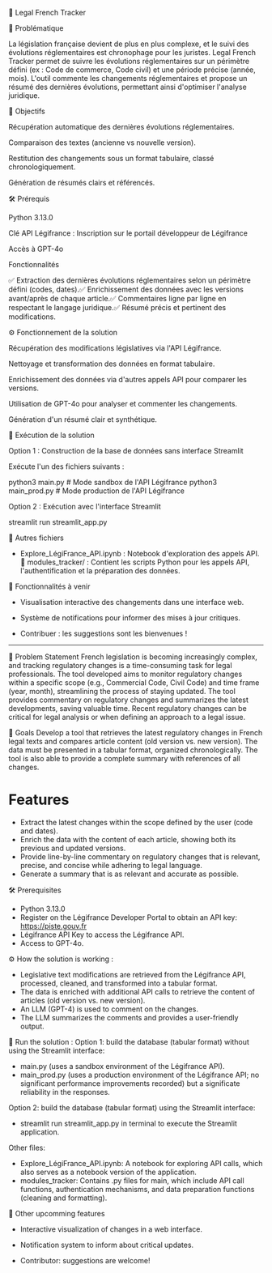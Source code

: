 📜 Legal French Tracker

   
🚀 Problématique

La législation française devient de plus en plus complexe, et le suivi des évolutions réglementaires est chronophage pour les juristes. Legal French Tracker permet de suivre les évolutions réglementaires sur un périmètre défini (ex : Code de commerce, Code civil) et une période précise (année, mois). L'outil commente les changements réglementaires et propose un résumé des dernières évolutions, permettant ainsi d'optimiser l'analyse juridique.

🎯 Objectifs

Récupération automatique des dernières évolutions réglementaires.

Comparaison des textes (ancienne vs nouvelle version).

Restitution des changements sous un format tabulaire, classé chronologiquement.

Génération de résumés clairs et référencés.

🛠 Prérequis

Python 3.13.0

Clé API Légifrance : Inscription sur le portail développeur de Légifrance

Accès à GPT-4o

Fonctionnalités

✅ Extraction des dernières évolutions réglementaires selon un périmètre défini (codes, dates).✅ Enrichissement des données avec les versions avant/après de chaque article.✅ Commentaires ligne par ligne en respectant le langage juridique.✅ Résumé précis et pertinent des modifications.

⚙️ Fonctionnement de la solution

Récupération des modifications législatives via l'API Légifrance.

Nettoyage et transformation des données en format tabulaire.

Enrichissement des données via d'autres appels API pour comparer les versions.

Utilisation de GPT-4o pour analyser et commenter les changements.

Génération d'un résumé clair et synthétique.

🚀 Exécution de la solution

Option 1 : Construction de la base de données sans interface Streamlit

Exécute l'un des fichiers suivants :

python3 main.py  # Mode sandbox de l'API Légifrance
python3 main_prod.py  # Mode production de l'API Légifrance

Option 2 : Exécution avec l'interface Streamlit

streamlit run streamlit_app.py

📂 Autres fichiers

- Explore_LégiFrance_API.ipynb : Notebook d'exploration des appels API.📌 modules_tracker/ : Contient les scripts Python pour les appels API, l'authentification et la préparation des données.

🔮 Fonctionnalités à venir

-  Visualisation interactive des changements dans une interface web.

-  Système de notifications pour informer des mises à jour critiques.

- Contribuer : les suggestions sont les bienvenues !


------------------------------------------------------------------------------------------------------------------------------------------------

🚀 Problem Statement
French legislation is becoming increasingly complex, and tracking regulatory changes is a time-consuming task for legal professionals. The tool developed aims to monitor regulatory changes within a specific scope (e.g., Commercial Code, Civil Code) and time frame (year, month), streamlining the process of staying updated. The tool provides commentary on regulatory changes and summarizes the latest developments, saving valuable time. Recent regulatory changes can be critical for legal analysis or when defining an approach to a legal issue.

🎯 Goals
Develop a tool that retrieves the latest regulatory changes in French legal texts and compares article content (old version vs. new version). The data must be presented in a tabular format, organized chronologically. The tool is also able to provide a complete summary with references of all changes.

# Features
- Extract the latest changes within the scope defined by the user (code and dates).
- Enrich the data with the content of each article, showing both its previous and updated versions.
- Provide line-by-line commentary on regulatory changes that is relevant, precise, and concise while adhering to legal language.
- Generate a summary that is as relevant and accurate as possible.

🛠 Prerequisites
- Python 3.13.0
- Register on the Légifrance Developer Portal to obtain an API key: https://piste.gouv.fr
- Légifrance API Key to access the Légifrance API.
- Access to GPT-4o.

⚙️ How the solution is working : 
- Legislative text modifications are retrieved from the Légifrance API, processed, cleaned, and transformed into a tabular format.
- The data is enriched with additional API calls to retrieve the content of articles (old version vs. new version).
- An LLM (GPT-4) is used to comment on the changes.
- The LLM summarizes the comments and provides a user-friendly output.

🚀  Run the solution : 
Option 1: build the database (tabular format) without using the Streamlit interface:
- main.py (uses a sandbox environment of the Légifrance API).
- main_prod.py (uses a production environment of the Légifrance API; no significant performance improvements recorded) but a significate reliability in the responses.

Option 2: build the database (tabular format) using the Streamlit interface:
- streamlit run streamlit_app.py in terminal to execute the Streamlit application.

Other files:
- Explore_LégiFrance_API.ipynb: A notebook for exploring API calls, which also serves as a notebook version of the application.
- modules_tracker: Contains .py files for main, which include API call functions, authentication mechanisms, and data preparation functions (cleaning and formatting).

🔮 Other upcomming features

- Interactive visualization of changes in a web interface.

- Notification system to inform about critical updates.

- Contributor: suggestions are welcome!
